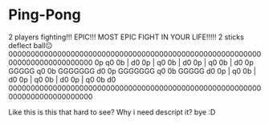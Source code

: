 # Ping-Pong
2 players fighting!!! EPIC!!! MOST EPIC FIGHT IN YOUR LIFE!!!!! 2 sticks deflect ball😐
0000000000000000000000000000000000000000000000000000000000000000000000000000
0p                                                                        q0
0b      |                                                                 d0
0p      |                                                                 q0
0b      |                                                                 d0 
0p      |                                                                 q0
0b      |                                                                 d0
0p                               GGGGG                                    q0
0b                              GGGGGGG                                   d0
0p                              GGGGGGG                                   q0
0b                               GGGGG                                    d0 
0p                                                                   |    q0
0b                                                                   |    d0
0p                                                                   |    q0
0b                                                                   |    d0
0p                                                                   |    q0
0b                                                                        d0
0000000000000000000000000000000000000000000000000000000000000000000000000000




Like this
is this that hard to see? Why i need descript it?
bye :D
